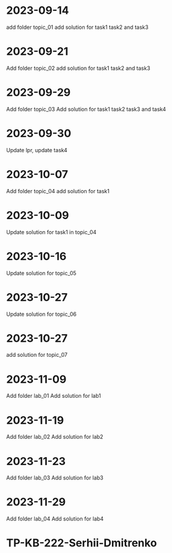 # 2023-09-14
add folder topic_01
add solution for task1 task2 and task3

# 2023-09-21
Add folder topic_02
add solution for task1 task2 and task3

# 2023-09-29
Add folder topic_03
Add solution for task1 task2 task3 and task4

# 2023-09-30
Update lpr, update task4

# 2023-10-07
Add folder topic_04
add solution for task1

# 2023-10-09
Update solution for task1 in topic_04

# 2023-10-16
Update solution for topic_05

# 2023-10-27
Update solution for topic_06

# 2023-10-27
add solution for topic_07

# 2023-11-09
 Add folder lab_01
 Add solution for lab1

 # 2023-11-19
 Add folder lab_02
 Add solution for lab2

 # 2023-11-23
 Add folder lab_03
 Add solution for lab3

  # 2023-11-29
 Add folder lab_04
 Add solution for lab4
# TP-KB-222-Serhii-Dmitrenko
